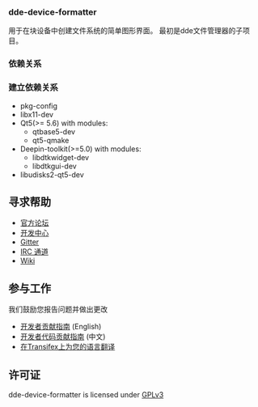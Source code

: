 ### dde-device-formatter

用于在块设备中创建文件系统的简单图形界面。
最初是dde文件管理器的子项目。

### 依赖关系

### 建立依赖关系

* pkg-config
* libx11-dev
* Qt5(>= 5.6) with modules:
  - qtbase5-dev
  - qt5-qmake
* Deepin-toolkit(>=5.0) with modules:
  - libdtkwidget-dev
  - libdtkgui-dev
* libudisks2-qt5-dev

## 寻求帮助

 - [官方论坛](https://bbs.deepin.org/)
 - [开发中心](https://github.com/linuxdeepin/developer-center)
 - [Gitter](https://gitter.im/orgs/linuxdeepin/rooms)
 - [IRC 通道](https://webchat.freenode.net/?channels=deepin)
 - [Wiki](https://wiki.deepin.org/)

## 参与工作

我们鼓励您报告问题并做出更改

 - [开发者贡献指南](https://github.com/linuxdeepin/developer-center/wiki/Contribution-Guidelines-for-Developers-en) (English)
 - [开发者代码贡献指南](https://github.com/linuxdeepin/developer-center/wiki/Contribution-Guidelines-for-Developers) (中文)
 - [在Transifex上为您的语言翻译](https://www.transifex.com/linuxdeepin/deepin-device-formatter/)

## 许可证

dde-device-formatter is licensed under [GPLv3](LICENSE)

